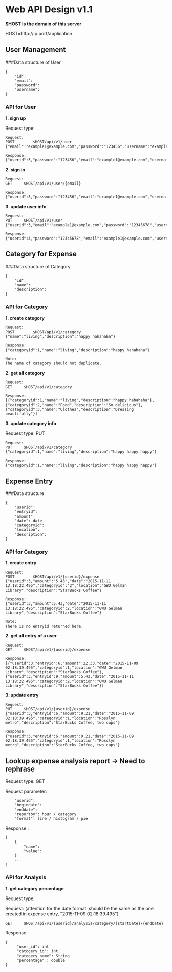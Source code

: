 # Web API Design v1.1

**$HOST is the domain of this server**

HOST=http://ip:port/application

## User Management

###Data structure of User

```
{
	"id":
	"email":
	"password":
	"username":
}
```

### API for User

**1. sign up**

Request type: 

```
Request:
POST		$HOST/api/v1/user
{"email":"example1@example.com","password":"123456","username":"example"}

Response:
{"userid":3,"password":"123456","email":"example1@example.com","username":"example"}
```

**2. sign in**

```
Request:
GET		$HOST/api/v1/user/{email}

Response:
{"userid":3,"password":"123456","email":"example1@example.com","username":"example"}
```

**3. update user info**

```
Request:
PUT		$HOST/api/v1/user
{"userid":3,"email":"example1@example.com","password":"12345678","username":"example1"}

Response:
{"userid":3,"password":"12345678","email":"example1@example.com","username":"example1"}
```

## Category for Expense

###Data structure of Category

```
{
	"id":
	"name":
	"description":
}
```
 
### API for Category

**1. create category**

```
Request:
POST		$HOST/api/v1/category
{"name":"living","description":"happy hahahaha"}

Response:
{"categoryid":1,"name":"living","description":"happy hahahaha"}

Note:
The name of category should not duplicate.
```

**2. get all category**

```
Request:
GET		$HOST/api/v1/category

Response:
[{"categoryid":1,"name":"living","description":"happy hahahaha"},{"categoryid":2,"name":"Food","description":"So delicious"},{"categoryid":3,"name":"Clothes","description":"Dressing beautifully"}]
```

**3. update category info**

Request type: PUT

```
Request:
PUT		$HOST/api/v1/category
{"categoryid":1,"name":"living","description":"happy happy happy"}

Response:
{"categoryid":1,"name":"living","description":"happy happy happy"}
```

## Expense Entry

###Data structure

```
{
	"userid":
	"entryid":
	"amount":
	"date": date
	"categoryid":
	"location":
	"description": 
}
```
 
### API for Category

**1. create entry**

```
Request:
POST		$HOST/api/v1/{userid}/expense
{"userid":3,"amount":"5.43","date":"2015-11-11 13:18:22.495","categoryid":"2","location":"GWU Gelman Library","description":"StarBucks Coffee"}

Response:
{"userid":3,"amount":5.43,"date":"2015-11-11 13:18:22.495","categoryid":2,"location":"GWU Gelman Library","description":"StarBucks Coffee"}

Note:
There is no entryid returned here.
```

**2. get all entry of a user**

```
Request:
GET		$HOST/api/v1/{userid}/expense

Response:
[{"userid":3,"entryid":6,"amount":22.33,"date":"2015-11-09 02:18:39.495","categoryid":1,"location":"GWU Gelman Library","description":"StarBucks Coffee"},{"userid":3,"entryid":9,"amount":5.43,"date":"2015-11-11 13:18:22.495","categoryid":2,"location":"GWU Gelman Library","description":"StarBucks Coffee"}]
```

**3. update entry**

```
Request:
PUT		$HOST/api/v1/{userid}/expense
{"userid":3,"entryid":6,"amount":9.21,"date":"2015-11-09 02:18:39.495","categoryid":1,"location":"Rosslyn metro","description":"StarBucks Coffee, two cups"}

Response:
{"userid":3,"entryid":6,"amount":9.21,"date":"2015-11-09 02:18:39.495","categoryid":1,"location":"Rosslyn metro","description":"StarBucks Coffee, two cups"}
```


## Lookup expense analysis report -> Need to rephrase

Request type: GET

Request parameter:

```
	"userid":
	"begindate":
	"enddate":
	"reportby": hour / category
	"format": line / histogram / pie
```

Response :

```
[
	{
		"name":
		"value":
	}
	...
]
```


### API for Analysis

**1. get category percentage**

Request type: 


Request: (attention for the date format: should be the same as the one created in expense entry, "2015-11-09 02:18:39.495")

```
GET		$HOST/api/v1/{userid}/analysis/category/{startDate}/{endDate}
```

Response:

```
{
     "user_id": int
     "catogery_id": int
     "catogery_name": String
     "percentage" : double
}
```
